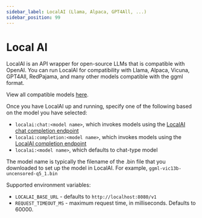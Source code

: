 ```yaml
---
sidebar_label: LocalAI (Llama, Alpaca, GPT4All, ...)
sidebar_position: 99
---
```


# Local AI

LocalAI is an API wrapper for open-source LLMs that is compatible with OpenAI. You can run LocalAI for compatibility with Llama, Alpaca, Vicuna, GPT4All, RedPajama, and many other models compatible with the ggml format.

View all compatible models [here](https://github.com/go-skynet/LocalAI#model-compatibility-table).

Once you have LocalAI up and running, specify one of the following based on the model you have selected:

- `localai:chat:<model name>`, which invokes models using the
  [LocalAI chat completion endpoint](https://localai.io/features/text-generation/#chat-completions)
- `localai:completion:<model name>`, which invokes models using the
  [LocalAI completion endpoint](https://localai.io/features/text-generation/#completions)
- `localai:<model name>`, which defaults to chat-type model

The model name is typically the filename of the .bin file that you downloaded to set up the model in LocalAI. For example, `ggml-vic13b-uncensored-q5_1.bin`

Supported environment variables:

- `LOCALAI_BASE_URL` - defaults to `http://localhost:8080/v1`
- `REQUEST_TIMEOUT_MS` - maximum request time, in milliseconds. Defaults to 60000.

